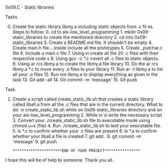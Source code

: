 0x09.C - Static libraries

Tasks

0. Create the static library libmy.a including static objects from .c fil
es.
Steps to follow:
        0. cd to alx-low_level_programming
        1. mkdir 0x09-static_libraries to create the mentioned directory
        2. cd into 0x09-static_libraries
        3. Create a README.md file. It shouldn't be empty
        4. Create main.h file....inside include all the prototypes
        5. Create _putchar.c file
        6. Include a main.c file
        7. Using vi create all the 20 .c files with their respective code
s
        8. Using gcc -c *.c covert all .c files to static objects.
        9. Using ar rcs libmy.a to create the libmy.a file library
        10. Do the ar rcs libmy.a *.c to move every .o files to your library
        11. Run ar -t libmy.a to list all your .o files
        12. Run nm libmy.a to display everything as given in the task
        13. Git add -all
        14. Git commit -m 'message'
        15. Git push


Task.
1. Create a script called create_static_lib.sh that creates a static library called liball.a from all the .c files that are in the current directory.
What to do:
         vi create_static_lib.sh while on 0x09-static_libraries directory and on your alx-low_level_programming
         2. While in vi write the necessary script
         3. Convert your ./create_static_lib.sh file to executable mode using chmod u+x (file)
         4. Run ./create_static_lib.sh to test your executable file.
         5. ls *.c to confirm whether your .c files are present
         6. ls *.a to confirm whether your liball.a file is created
         7. git add .
         8. git commit -m 'message'
         9. git push



       **********************END OF YOUR PROJECT****************


I hope this will be of help to someone.
Thank you all.
